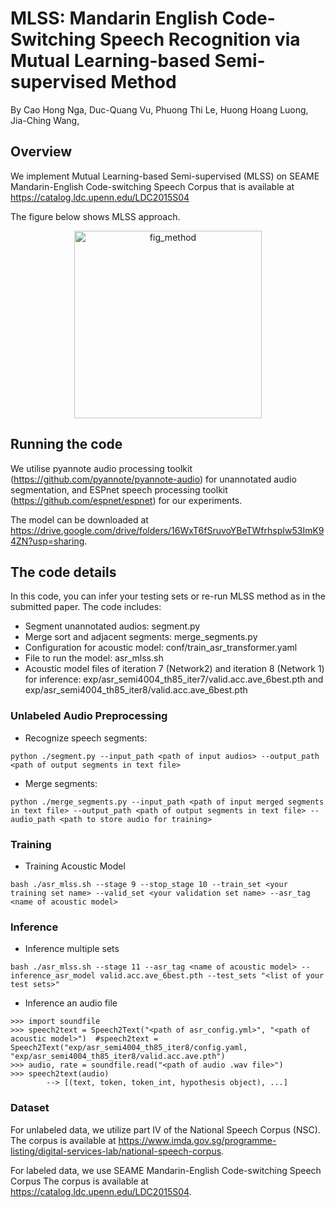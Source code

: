 # MLSS: Mandarin English Code-Switching Speech Recognition via Mutual Learning-based Semi-supervised Method

By Cao Hong Nga, Duc-Quang Vu, Phuong Thi Le, Huong Hoang Luong, Jia-Ching Wang,
## Overview
We implement Mutual Learning-based Semi-supervised (MLSS) on SEAME Mandarin-English Code-switching Speech Corpus that is available at https://catalog.ldc.upenn.edu/LDC2015S04

The figure below shows MLSS approach.
<p align="center">
  <img width="300" alt="fig_method" src="https://github.com/caohongnga/MLSS/tree/main/figs/semi-network.png">
</p>


## Running the code
We utilise pyannote audio processing toolkit (https://github.com/pyannote/pyannote-audio) for unannotated audio segmentation, and ESPnet speech processing toolkit (https://github.com/espnet/espnet) for our experiments.

The model can be downloaded at https://drive.google.com/drive/folders/16WxT6fSruvoYBeTWfrhspIw53ImK94ZN?usp=sharing.
## The code details
In this code, you can infer your testing sets or re-run MLSS method as in the submitted paper. The code includes:
- Segment unannotated audios: segment.py
- Merge sort and adjacent segments: merge_segments.py
- Configuration for acoustic model: conf/train_asr_transformer.yaml
- File to run the model: asr_mlss.sh
- Acoustic model files of iteration 7 (Network2) and iteration 8 (Network 1) for inference: exp/asr_semi4004_th85_iter7/valid.acc.ave_6best.pth and exp/asr_semi4004_th85_iter8/valid.acc.ave_6best.pth
### Unlabeled Audio Preprocessing
- Recognize speech segments:
~~~
python ./segment.py --input_path <path of input audios> --output_path <path of output segments in text file>
~~~
- Merge segments:
~~~
python ./merge_segments.py --input_path <path of input merged segments in text file> --output_path <path of output segments in text file> --audio_path <path to store audio for training>
~~~

### Training
- Training Acoustic Model
~~~
bash ./asr_mlss.sh --stage 9 --stop_stage 10 --train_set <your training set name> --valid_set <your validation set name> --asr_tag <name of acoustic model>
~~~

### Inference
- Inference multiple sets
~~~
bash ./asr_mlss.sh --stage 11 --asr_tag <name of acoustic model> --inference_asr_model valid.acc.ave_6best.pth --test_sets "<list of your test sets>"
~~~
- Inference an audio file
~~~
>>> import soundfile
>>> speech2text = Speech2Text("<path of asr_config.yml>", "<path of acoustic model>")  #speech2text = Speech2Text("exp/asr_semi4004_th85_iter8/config.yaml, "exp/asr_semi4004_th85_iter8/valid.acc.ave.pth")
>>> audio, rate = soundfile.read("<path of audio .wav file>")
>>> speech2text(audio)
        --> [(text, token, token_int, hypothesis object), ...]
~~~

### Dataset
For unlabeled data, we utilize part IV of the National Speech Corpus (NSC). The corpus is available at https://www.imda.gov.sg/programme-listing/digital-services-lab/national-speech-corpus.

For labeled data, we use SEAME Mandarin-English Code-switching Speech Corpus The corpus is available at https://catalog.ldc.upenn.edu/LDC2015S04.






